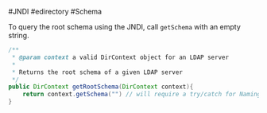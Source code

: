 #JNDI #edirectory #Schema 

To query the root schema using the JNDI, call `getSchema` with an empty string. 

```java
/**
 * @param context a valid DirContext object for an LDAP server
 * 
 * Returns the root schema of a given LDAP server 
 */
public DirContext getRootSchema(DirContext context){
	return context.getSchema("") // will require a try/catch for NamingException errors
}
```


````

